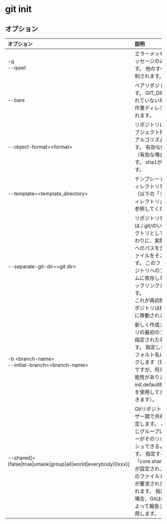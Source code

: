 # git init

## オプション

|オプション|説明|
|:--|:--|
|-q<br>--quiet|エラーメッセージと警告メッセージのみを出力します。 他のすべての出力は抑制されます。|
|--bare|ベアリポジトリを作成します。 GIT_DIR環境が設定されていない場合は、現在の作業ディレクトリに設定されます。|
|--object-format=\<format\>|リポジトリに指定されたオブジェクト形式（ハッシュアルゴリズム）を指定します。 有効な値はsha1および（有効な場合）sha256です。 sha1がデフォルトです。|
|--template=\<template_directory\>|テンプレートを使用するディレクトリを指定します。 （以下の「テンプレートディレクトリ」セクションを参照してください。）|
|--separate-git-dir=\<git dir\>|リポジトリを$ GIT_DIRまたは./.git/のいずれかのディレクトリとして初期化する代わりに、実際のリポジトリへのパスを含むテキストファイルをそこに作成します。 このファイルは、リポジトリへのファイルシステムに依存しないGitシンボリックリンクとして機能します。<br>これが再初期化の場合、リポジトリは指定されたパスに移動されます。|
|-b \<branch-name\><br>--initial-branch=\<branch-name\>|新しく作成されたリポジトリの最初のブランチには、指定された名前を使用します。 指定しない場合は、デフォルト名にフォールバックします（現在はマスターですが、将来変更される可能性があります。名前はinit.defaultBranch構成変数を使用してカスタマイズできます）。|
|--shared[=(false\|true\|umask\|group\|all\|world\|everybody\|0xxx)]|Gitリポジトリを複数のユーザー間で共有することを指定します。 これにより、同じグループに属するユーザーがそのリポジトリにプッシュできるようになります。 指定すると、構成変数「core.sharedRepository」が設定され、$ GIT_DIRの下のファイルとディレクトリが要求された権限で作成されます。 指定されていない場合、Gitはumask（2）によって報告された権限を使用します。|
